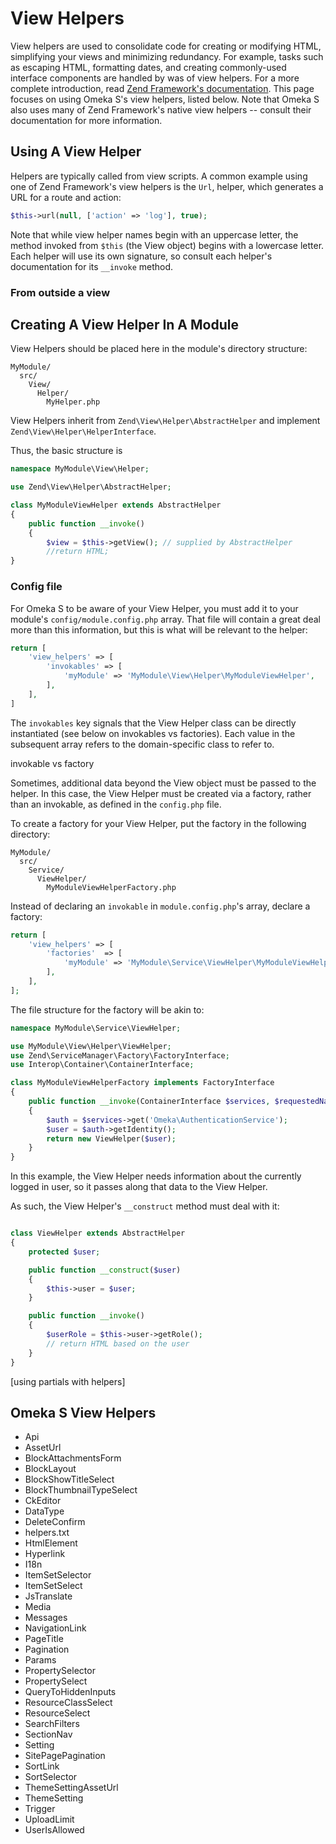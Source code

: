 # View Helpers

View helpers are used to consolidate code for creating or modifying HTML, simplifying your views and minimizing redundancy. For example, tasks such as escaping HTML, formatting dates, and creating commonly-used interface components are handled by was of view helpers. For a more complete introduction, read [Zend Framework's documentation](https://docs.zendframework.com/zend-view/helpers/intro/). This page focuses on using Omeka S's view helpers, listed below. Note that Omeka S also uses many of Zend Framework's native view helpers -- consult their documentation for more information.

## Using A View Helper

Helpers are typically called from view scripts. A common example using one of Zend Framework's view helpers is the `Url`, helper, which generates a URL for a route and action:

```php
$this->url(null, ['action' => 'log'], true);
```

Note that while view helper names begin with an uppercase letter, the method invoked from `$this` (the View object) begins with a lowercase letter. Each helper will use its own signature, so consult each helper's documentation for its `__invoke` method.

### From outside a view


## Creating A View Helper In A Module

View Helpers should be placed here in the module's directory structure:

```
MyModule/
  src/
    View/
      Helper/
        MyHelper.php
```

View Helpers inherit from `Zend\View\Helper\AbstractHelper` and implement `Zend\View\Helper\HelperInterface`.

Thus, the basic structure is

```php
namespace MyModule\View\Helper;

use Zend\View\Helper\AbstractHelper;

class MyModuleViewHelper extends AbstractHelper
{
    public function __invoke()
    {
        $view = $this->getView(); // supplied by AbstractHelper
        //return HTML;
}

```

### Config file

For Omeka S to be aware of your View Helper, you must add it to your module's `config/module.config.php` array. That file will contain a great deal more than this information, but this is what will be relevant to the helper:

```php
return [
    'view_helpers' => [
        'invokables' => [
            'myModule' => 'MyModule\View\Helper\MyModuleViewHelper',
        ],
    ],
]
```

The `invokables` key signals that the View Helper class can be directly instantiated (see below on invokables vs factories). Each value in the subsequent array refers to the domain-specific class to refer to.

invokable vs factory

Sometimes, additional data beyond the View object must be passed to the helper. In this case, the View Helper must be created via a factory, rather than an invokable, as defined in the `config.php` file.

To create a factory for your View Helper, put the factory in the following directory:

```
MyModule/
  src/
    Service/
      ViewHelper/
        MyModuleViewHelperFactory.php
```

Instead of declaring an `invokable` in `module.config.php`'s array, declare a factory:

```php
return [
    'view_helpers' => [
        'factories'  => [
            'myModule' => 'MyModule\Service\ViewHelper\MyModuleViewHelperFactory',
        ],
    ],
];
```

The file structure for the factory will be akin to:

```php
namespace MyModule\Service\ViewHelper;

use MyModule\View\Helper\ViewHelper;
use Zend\ServiceManager\Factory\FactoryInterface;
use Interop\Container\ContainerInterface;

class MyModuleViewHelperFactory implements FactoryInterface
{
    public function __invoke(ContainerInterface $services, $requestedName, array $options = null)
    {
        $auth = $services->get('Omeka\AuthenticationService');
        $user = $auth->getIdentity();
        return new ViewHelper($user);
    }
}

```
In this example, the View Helper needs information about the currently logged in user, so it passes along that data to the View Helper.

As such, the View Helper's `__construct` method must deal with it:

```php

class ViewHelper extends AbstractHelper
{
    protected $user;

    public function __construct($user)
    {
        $this->user = $user;
    }

    public function __invoke()
    {
        $userRole = $this->user->getRole();
        // return HTML based on the user
    }
}
```

[using partials with helpers]



## Omeka S View Helpers

* Api
* AssetUrl
* BlockAttachmentsForm
* BlockLayout
* BlockShowTitleSelect
* BlockThumbnailTypeSelect
* CkEditor
* DataType
* DeleteConfirm
* helpers.txt
* HtmlElement
* Hyperlink
* I18n
* ItemSetSelector
* ItemSetSelect
* JsTranslate
* Media
* Messages
* NavigationLink
* PageTitle
* Pagination
* Params
* PropertySelector
* PropertySelect
* QueryToHiddenInputs
* ResourceClassSelect
* ResourceSelect
* SearchFilters
* SectionNav
* Setting
* SitePagePagination
* SortLink
* SortSelector
* ThemeSettingAssetUrl
* ThemeSetting
* Trigger
* UploadLimit
* UserIsAllowed
